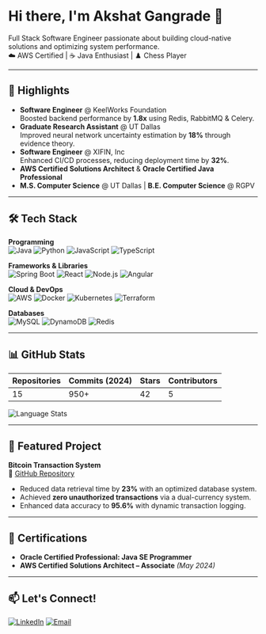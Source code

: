 # Hi there, I'm Akshat Gangrade 👋

Full Stack Software Engineer passionate about building cloud-native solutions and optimizing system performance.  
☁️ AWS Certified | ☕ Java Enthusiast | ♟️ Chess Player

---

## 🚀 Highlights

- **Software Engineer** @ KeelWorks Foundation  
  Boosted backend performance by **1.8x** using Redis, RabbitMQ & Celery.
- **Graduate Research Assistant** @ UT Dallas  
  Improved neural network uncertainty estimation by **18%** through evidence theory.
- **Software Engineer** @ XIFIN, Inc  
  Enhanced CI/CD processes, reducing deployment time by **32%**.
- **AWS Certified Solutions Architect** & **Oracle Certified Java Professional**  
- **M.S. Computer Science** @ UT Dallas | **B.E. Computer Science** @ RGPV

---

## 🛠️ Tech Stack

**Programming**  
![Java](https://img.shields.io/badge/Java-ED8B00?style=flat&logo=java&logoColor=white)
![Python](https://img.shields.io/badge/Python-3776AB?style=flat&logo=python&logoColor=white)
![JavaScript](https://img.shields.io/badge/JavaScript-F7DF1E?style=flat&logo=javascript&logoColor=black)
![TypeScript](https://img.shields.io/badge/TypeScript-3178C6?style=flat&logo=typescript&logoColor=white)

**Frameworks & Libraries**  
![Spring Boot](https://img.shields.io/badge/Spring_Boot-6DB33F?style=flat&logo=spring-boot&logoColor=white)
![React](https://img.shields.io/badge/React-20232A?style=flat&logo=react&logoColor=61DAFB)
![Node.js](https://img.shields.io/badge/Node.js-339933?style=flat&logo=node.js&logoColor=white)
![Angular](https://img.shields.io/badge/Angular-DD0031?style=flat&logo=angular&logoColor=white)

**Cloud & DevOps**  
![AWS](https://img.shields.io/badge/AWS-232F3E?style=flat&logo=amazon-aws&logoColor=white)
![Docker](https://img.shields.io/badge/Docker-2496ED?style=flat&logo=docker&logoColor=white)
![Kubernetes](https://img.shields.io/badge/Kubernetes-326CE5?style=flat&logo=kubernetes&logoColor=white)
![Terraform](https://img.shields.io/badge/Terraform-7B42BC?style=flat&logo=terraform&logoColor=white)

**Databases**  
![MySQL](https://img.shields.io/badge/MySQL-4479A1?style=flat&logo=mysql&logoColor=white)
![DynamoDB](https://img.shields.io/badge/DynamoDB-4053D6?style=flat&logo=amazon-dynamodb&logoColor=white)
![Redis](https://img.shields.io/badge/Redis-DC382D?style=flat&logo=redis&logoColor=white)

---

## 📊 GitHub Stats

| **Repositories** | **Commits (2024)** | **Stars** | **Contributors** |
|-------------------|--------------------|-----------|------------------|
| 15                | 950+               | 42        | 5                |

![Language Stats](https://github-readme-stats.vercel.app/api/top-langs/?username=akshatg007&layout=compact&theme=radical)

---

## 💼 Featured Project

**Bitcoin Transaction System**  
🔗 [GitHub Repository](https://github.com/akshatg007/Bitcoin-Transaction-System)  
- Reduced data retrieval time by **23%** with an optimized database system.  
- Achieved **zero unauthorized transactions** via a dual-currency system.  
- Enhanced data accuracy to **95.6%** with dynamic transaction logging.  

---

## 📜 Certifications

- **Oracle Certified Professional: Java SE Programmer**  
- **AWS Certified Solutions Architect – Associate** *(May 2024)*  

---

## 📫 Let's Connect!

[![LinkedIn](https://img.shields.io/badge/LinkedIn-0077B5?style=for-the-badge&logo=linkedin&logoColor=white)](https://linkedin.com/in/agang)
[![Email](https://img.shields.io/badge/Gmail-D14836?style=for-the-badge&logo=gmail&logoColor=white)](mailto:akshatgangrade18@gmail.com)
